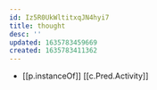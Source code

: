 ```yaml
---
id: Iz5R0UkWltitxqJN4hyi7
title: thought
desc: ''
updated: 1635783459669
created: 1635783411362
---
```



- [[p.instanceOf]] [[c.Pred.Activity]]
